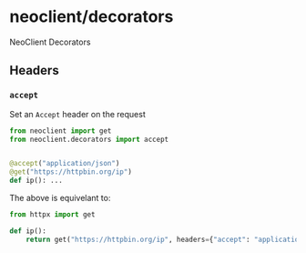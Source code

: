 # neoclient/decorators
NeoClient Decorators

## Headers
### `accept`
Set an `Accept` header on the request
```python
from neoclient import get
from neoclient.decorators import accept


@accept("application/json")
@get("https://httpbin.org/ip")
def ip(): ...
```

The above is equivelant to:
```python
from httpx import get

def ip():
    return get("https://httpbin.org/ip", headers={"accept": "application/json"})
```